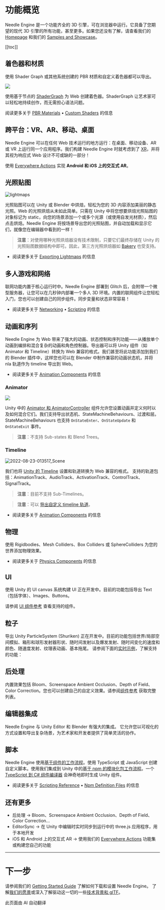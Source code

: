 # 功能概览

Needle Engine 是一个功能齐全的 3D 引擎，可在浏览器中运行。它具备了您期望的现代 3D 引擎的所有功能，甚至更多。如果您还没有了解，请查看我们的 [Homepage](https://needle.tools) 和我们的 [Samples and Showcase](https://engine.needle.tools/samples)。

[[toc]]

## 着色器和材质

使用 Shader Graph 或其他系统创建的 PBR 材质和自定义着色器都可以导出。

<img src="https://user-images.githubusercontent.com/5083203/186012027-9bbe3944-fa56-41fa-bfbb-c989fa87aebb.png" />

使用基于节点的 [ShaderGraph](https://unity.com/features/shader-graph) 为 Web 创建着色器。ShaderGraph 让艺术家可以轻松地持续创作，而无需担心语法问题。

阅读更多关于 [PBR Materials](./export.md#physically-based-materials-pbr) • [Custom Shaders](./export.md#custom-shaders) 的信息

## 跨平台：VR、AR、移动、桌面

Needle Engine 可以在任何 Web 技术运行的地方运行：在桌面、移动设备、AR 或 VR 上运行同一个应用程序。我们构建 Needle Engine 时就考虑到了 [XR](./xr.md)，并将其视为响应式 Web 设计不可或缺的一部分！

使用 [Everywhere Actions](./everywhere-actions.md) 实现 **Android 和 iOS 上的交互式 AR**。

## 光照贴图

![lightmaps](https://user-images.githubusercontent.com/5083203/186163693-093c7ae2-96eb-4d75-b98f-bf19f78032ff.gif)

光照贴图可以在 Unity 或 Blender 中烘焙，轻松为您的 3D 内容添加美丽的静态光照。Web 的光照烘焙从未如此简单。只需在 Unity 中将您想要烘焙光照贴图的对象标记为 static，向您的场景添加一个或多个光源（或使用自发光材质），然后点击烘焙。Needle Engine 将按场景导出您的光照贴图，并自动加载和显示它们，就像您在编辑器中看到的一样！

> **注意**：对使用哪种光照烘焙器没有技术限制，只要它们最终存储在 Unity 的光照贴图数据结构中即可。因此，第三方光照烘焙器如 [Bakery](https://assetstore.unity.com/packages/tools/level-design/bakery-gpu-lightmapper-122218) 也受支持。

- 阅读更多关于 [Exporting Lightmaps](https://fwd.needle.tools/needle-engine/docs/lightmaps) 的信息

## 多人游戏和网络

联网功能内置于核心运行时中。Needle Engine 部署到 Glitch 后，会附带一个微型服务器，让您可以在几秒钟内部署一个多人 3D 环境。内置的联网组件让您轻松入门，您也可以创建自己的同步组件。同步变量和状态非常容易！

- 阅读更多关于 [Networking](https://fwd.needle.tools/needle-engine/docs/networking) • [Scripting](https://fwd.needle.tools/needle-engine/docs/scripting) 的信息

## 动画和序列

Needle Engine 为 Web 带来了强大的动画、状态控制和序列功能——从播放单个动画到编排和混合复杂的动画和角色控制器。导出器可以将 Unity 组件（如 Animator 和 Timeline）转换为 Web 兼容的格式。我们甚至将此功能添加到我们的 Blender 插件中，这样您也可以在 Blender 中制作兼容的动画状态机，并将 nla 轨道作为 timeline 导出到 Web。

- 阅读更多关于 [Animation Components](./component-reference.md#animation) 的信息

### Animator

<img src="https://user-images.githubusercontent.com/5083203/186011302-176524b3-e8e5-4e6e-9b77-7faf3561bb15.png" />

Unity 中的 [Animator 和 AnimatorController](https://docs.unity3d.com/Manual/class-AnimatorController.html) 组件允许您设置动画并定义何时以及如何混合它们。我们支持导出状态机、StateMachineBehaviours、过渡和层。StateMachineBehaviours 也支持 ``OnStateEnter``、``OnStateUpdate`` 和 ``OnStateExit`` 事件。

> **注意**：不支持 Sub-states 和 Blend Trees。

### Timeline

![2022-08-23-013517_Scene](https://user-images.githubusercontent.com/5083203/186037829-ee99340d-b19c-484d-b551-94797519c9d9.png)

我们也将 [Unity 的 Timeline](https://unity.com/features/timeline) 设置和轨道转换为 Web 兼容的格式。
支持的轨道包括：AnimationTrack、AudioTrack、ActivationTrack、ControlTrack、SignalTrack。

> **注意**：目前不支持 Sub-Timelines。

> **注意**：可以 [导出自定义 timeline 轨道](https://github.com/needle-tools/needle-engine-modules/tree/main/package/TimelineHtml)。

- 阅读更多关于 [Animation Components](./component-reference.md#animation) 的信息

## 物理

使用 Rigidbodies、Mesh Colliders、Box Colliders 或 SphereColliders 为您的世界添加物理效果。

- 阅读更多关于 [Physics Components](./component-reference.md#physics) 的信息

<sample src="https://engine.needle.tools/samples-uploads/physics-animation/" />

## UI

使用 Unity 的 UI canvas 系统构建 UI 正在开发中。目前的功能包括导出 Text（包括字体）、Images、Buttons。

请参阅 [UI 组件参考](component-reference.md#ui) 查看支持的组件。

<sample src="https://engine.needle.tools/samples-uploads/screenspace-ui" />

## 粒子

导出 Unity ParticleSystem (Shuriken) 正在开发中。目前的功能包括世界/局部空间模拟、箱形和球形发射器形状、随时间发射以及爆发发射、随时间变化的速度和颜色、随速度发射、纹理表动画、基本拖尾。
请参阅下面的[实时示例](https://engine.needle.tools/samples/particles)，了解支持的功能：

<sample src="https://engine.needle.tools/samples-uploads/particles/" />

## 后处理

内置效果包括 Bloom、Screenspace Ambient Occlusion、Depth of Field、Color Correction。您也可以创建自己的自定义效果。请参阅[组件参考](./component-reference.md#postprocessing) 获取完整列表。

<sample src="https://engine.needle.tools/samples-uploads/postprocessing/" />

## 编辑器集成

Needle Engine 与 Unity Editor 和 Blender 有强大的集成。
它允许您以可视化的方式设置和导出复杂场景，为艺术家和开发者提供了简单灵活的协作。

## 脚本

Needle Engine 使用[基于组件的工作流程](scripting.md#component-architecture)。使用 TypeScript 或 JavaScript 创建自定义脚本。使用我们集成到 Unity 中的[基于 npm 的模块化包工作流程](https://fwd.needle.tools/needle-engine/docs/npmdef)。一个 [TypeScript 到 C# 组件编译器](https://fwd.needle.tools/needle-engine/docs/component-compiler) 会神奇地即时生成 Unity 组件。

- 阅读更多关于 [Scripting Reference](scripting) • [Npm Definition Files](https://fwd.needle.tools/needle-engine/docs/npmdef) 的信息

## 还有更多

- 后处理 → Bloom、Screenspace Ambient Occlusion、Depth of Field、Color Correction...
- EditorSync → 在 Unity 中编辑时实时同步到运行中的 three.js 应用程序，用于本地开发
- iOS 和 Android 上的交互式 AR → 使用我们的 [Everywhere Actions](./everywhere-actions.md) 功能集或构建您自己的功能

---
# 下一步

请参阅我们的 [Getting Started Guide](getting-started/) 了解如何下载和设置 Needle Engine。
了解[我们的愿景](vision)或深入了解驱动这一切的一些[技术背景和 glTF](technical-overview)。


此页面由 AI 自动翻译